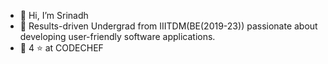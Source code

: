 - 👋 Hi, I’m Srinadh
- 🌱 Results-driven Undergrad from IIITDM(BE(2019-23)) passionate about developing user-friendly software applications.
- 👀 4 ⭐ at CODECHEF


<!---
srinadhs007/srinadhs007 is a ✨ special ✨ repository because its `README.md` (this file) appears on your GitHub profile.
You can click the Preview link to take a look at your changes.
--->
